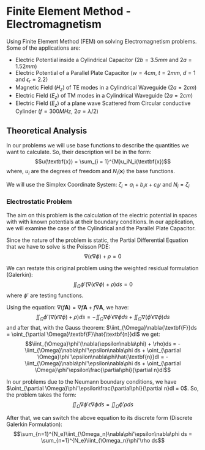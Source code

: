 # Finite Element Method - Electromagnetism
Using Finite Element Method (FEM) on solving Electromagnetism problems. Some of the applications are:

- Electric Potential inside a Cylindrical Capacitor ($2b = 3.5mm$ and $2a = 1.52mm$)
- Electric Potential of a Parallel Plate Capacitor ($w = 4cm$, $t = 2mm$, $d = 1$ and $\epsilon_r = 2.2$)
- Magnetic Field ($H_z$) of TE modes in a Cylindrical Waveguide ($2a = 2cm$)
- Electric Field ($E_z$) of TM modes in a Cylindrical Waveguide ($2a = 2cm$)
- Electric Field ($E_z$) of a plane wave Scattered from Circular conductive Cylinder ($f = 300MHz$, $2a = \lambda/2$)

## Theoretical Analysis

In our problems we will use base functions to describe the quantities we want to calculate. So, their description will be in the form:
$$u(\textbf{x}) = \sum_{i = 1}^{M}u_iN_i(\textbf{x})$$
where, $u_i$ are the degrees of freedom and $N_i(\textbf{x})$ the base functions.

We will use the Simplex Coordinate System: $\zeta_i = a_i + b_ix + c_iy$ and $N_i = \zeta_i$

### Electrostatic Problem

The aim on this problem is the calculation of the electric potential in spaces with with known potentials at their boundary conditions. In our application, we will examine the case of the Cylindrical and the Parallel Plate Capacitor.

Since the nature of the problem is static, the Partial Differential Equation that we have to solve is the Poisson PDE:
$$\nabla(\epsilon\nabla\phi) + \rho = 0$$

We can restate this original problem using the weighted residual formulation (Galerkin):
$$\iint_{\Omega}\phi'(\nabla(\epsilon\nabla\phi) + \rho)ds = 0$$
where $\phi'$ are testing functions.

Using the equation: $\nabla(f\textbf{A}) = \nabla f\textbf{A} + f\nabla{\textbf{A}}$, we have:
$$\iint_{\Omega}\phi'(\nabla(\epsilon\nabla\phi) + \rho)ds = - \iint_{\Omega}\nabla\phi'\epsilon\nabla\phi ds + \iint_{\Omega} \nabla(\phi'\epsilon\nabla\phi)ds$$
and after that, with the Gauss theorem: $\iint_{\Omega}\nabla{\textbf{F}}ds = \oint_{\partial \Omega}\textbf{F}\hat{\textbf{n}}dl$ we get:
$$\iint_{\Omega}\phi'(\nabla(\epsilon\nabla\phi) + \rho)ds = - \iint_{\Omega}\nabla\phi'\epsilon\nabla\phi ds + \oint_{\partial \Omega}\phi'\epsilon\nabla\phi\hat{\textbf{n}}dl = - \iint_{\Omega}\nabla\phi'\epsilon\nabla\phi ds + \oint_{\partial \Omega}\phi'\epsilon\frac{\partial\phi}{\partial n}dl$$

In our problems due to the Neumann boundary conditions, we have $\oint_{\partial \Omega}\phi'\epsilon\frac{\partial\phi}{\partial n}dl = 0$. So, the problem takes the form:
$$\iint_{\Omega}\nabla\phi'\epsilon\nabla\phi ds = \iint_{\Omega}\phi'\rho ds$$

After that, we can switch the above equation to its discrete form (Discrete Galerkin Formulation):
$$\sum_{n=1}^{N_e}\iint_{\Omega_n}\nabla\phi'\epsilon\nabla\phi ds = \sum_{n=1}^{N_e}\iint_{\Omega_n}\phi'\rho ds$$
